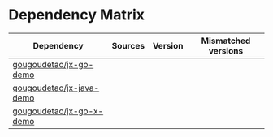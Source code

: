 # Dependency Matrix

Dependency | Sources | Version | Mismatched versions
---------- | ------- | ------- | -------------------
[gougoudetao/jx-go-demo](https://github.com/gougoudetao/jx-go-demo.git) |  | []() | 
[gougoudetao/jx-java-demo](https://github.com/gougoudetao/jx-java-demo.git) |  | []() | 
[gougoudetao/jx-go-x-demo](https://github.com/gougoudetao/jx-go-x-demo.git) |  | []() | 

